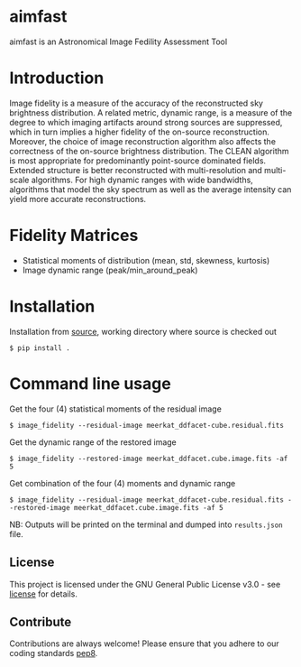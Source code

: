# aimfast
aimfast is an Astronomical Image Fedility Assessment Tool

# Introduction
Image fidelity is a measure of the accuracy of the reconstructed sky brightness distribution. A related metric, dynamic range, is a measure of the degree to which imaging artifacts around strong sources are suppressed, which in turn implies a higher fidelity of the on-source reconstruction. Moreover, the choice of image reconstruction algorithm also affects the correctness of the on-source brightness distribution. The CLEAN algorithm is most appropriate for predominantly point-source dominated fields. Extended structure is better reconstructed with multi-resolution and multi-scale algorithms. For high dynamic ranges with wide bandwidths, algorithms that model the sky spectrum as well as the average intensity can yield more accurate reconstructions.

# Fidelity Matrices
- Statistical moments of distribution (mean, std, skewness, kurtosis)
- Image dynamic range (peak/min_around_peak)

# Installation
Installation from [source](https://github.com/Athanaseus/aimfast),
working directory where source is checked out
```
$ pip install .
```

# Command line usage
Get the four (4) statistical moments of the residual image
```
$ image_fidelity --residual-image meerkat_ddfacet-cube.residual.fits
```
Get the dynamic range of the restored image
```
$ image_fidelity --restored-image meerkat_ddfacet.cube.image.fits -af 5
```
Get combination of the four (4) moments and dynamic range
```
$ image_fidelity --residual-image meerkat_ddfacet-cube.residual.fits --restored-image meerkat_ddfacet.cube.image.fits -af 5
```

NB: Outputs will be printed on the terminal and dumped into `results.json` file.

## License

This project is licensed under the GNU General Public License v3.0 - see
[license](https://github.com/Athanaseus/aimfast/blob/master/LICENSE) for details.

## Contribute

Contributions are always welcome! Please ensure that you adhere to our coding standards
[pep8](https://www.python.org/dev/peps/pep-0008).
